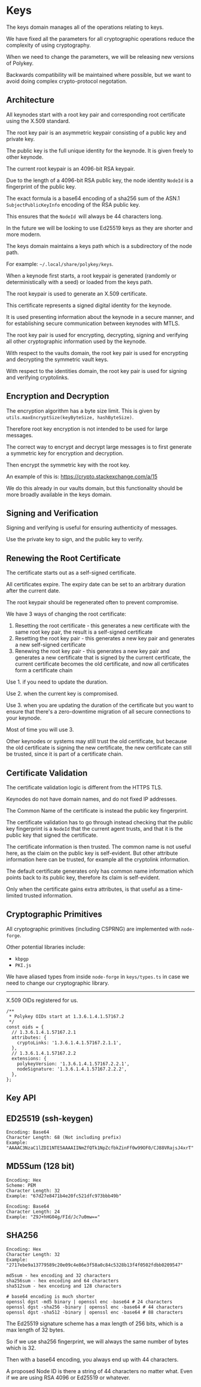 # Keys

The keys domain manages all of the operations relating to keys.

We have fixed all the parameters for all cryptographic operations reduce the
complexity of using cryptography.

When we need to change the parameters, we will be releasing new versions of
Polykey.

Backwards compatibility will be maintained where possible, but we want to avoid
doing complex crypto-protocol negotation.

## Architecture

All keynodes start with a root key pair and corresponding root certificate using
the X.509 standard.

The root key pair is an asymmetric keypair consisting of a public key and
private key.

The public key is the full unique identity for the keynode. It is given freely
to other keynode.

The current root keypair is an 4096-bit RSA keypair.

Due to the length of a 4096-bit RSA public key, the node identity `NodeId` is a
fingerprint of the public key.

The exact formula is a base64 encoding of a sha256 sum of the ASN.1
`SubjectPublicKeyInfo` encoding of the RSA public key.

This ensures that the `NodeId `will always be 44 characters long.

In the future we will be looking to use Ed25519 keys as they are shorter and
more modern.

The keys domain maintains a keys path which is a subdirectory of the node path.

For example: `~/.local/share/polykey/keys`.

When a keynode first starts, a root keypair is generated (randomly or
deterministically with a seed) or loaded from the keys path.

The root keypair is used to generate an X.509 certificate.

This certificate represents a signed digital identity for the keynode.

It is used presenting information about the keynode in a secure manner, and for
establishing secure communication between keynodes with MTLS.

The root key pair is used for encrypting, decrypting, signing and verifying all
other cryptographic information used by the keynode.

With respect to the vaults domain, the root key pair is used for encrypting and
decrypting the symmetric vault keys.

With respect to the identities domain, the root key pair is used for signing and
verifying cryptolinks.

## Encryption and Decryption

The encryption algorithm has a byte size limit. This is given by
`utils.maxEncryptSize(keyByteSize, hashByteSize)`.

Therefore root key encryption is not intended to be used for large messages.

The correct way to encrypt and decrypt large messages is to first generate a
symmetric key for encryption and decryption.

Then encrypt the symmetric key with the root key.

An example of this is: https://crypto.stackexchange.com/a/15

We do this already in our vaults domain, but this functionality should be more
broadly available in the keys domain.

## Signing and Verification

Signing and verifying is useful for ensuring authenticity of messages.

Use the private key to sign, and the public key to verify.

## Renewing the Root Certificate

The certificate starts out as a self-signed certificate.

All certificates expire. The expiry date can be set to an arbitrary duration
after the current date.

The root keypair should be regenerated often to prevent compromise.

We have 3 ways of changing the root certificate:

1. Resetting the root certificate - this generates a new certificate with the
   same root key pair, the result is a self-signed certificate
2. Resetting the root key pair - this generates a new key pair and generates a
   new self-signed certificate
3. Renewing the root key pair - this generates a new key pair and generates a
   new certificate that is signed by the current certificate, the current
   certificate becomes the old certificate, and now all certificates form a
   certificate chain

Use 1. if you need to update the duration.

Use 2. when the current key is compromised.

Use 3. when you are updating the duration of the certificate but you want to
ensure that there's a zero-downtime migration of all secure connections to your
keynode.

Most of time you will use 3.

Other keynodes or systems may still trust the old certificate, but because the
old certificate is signing the new certificate, the new certificate can still be
trusted, since it is part of a certificate chain.

## Certificate Validation

The certificate validation logic is different from the HTTPS TLS.

Keynodes do not have domain names, and do not fixed IP addresses.

The Common Name of the certificate is instead the public key fingerprint.

The certificate validation has to go through instead checking that the public
key fingerprint is a `NodeId` that the current agent trusts, and that it is the
public key that signed the certificate.

The certificate information is then trusted. The common name is not useful here,
as the claim on the public key is self-evident. But other attribute information
here can be trusted, for example all the cryptolink information.

The default certificate generates only has common name information which points
back to its public key, therefore its claim is self-evident.

Only when the certificate gains extra attributes, is that useful as a
time-limited trusted information.

## Cryptographic Primitives

All cryptographic primitives (including CSPRNG) are implemented with
`node-forge`.

Other potential libraries include:

- `kbpgp`
- `PKI.js`

We have aliased types from inside `node-forge` in `keys/types.ts` in case we
need to change our cryptographic library.

---

X.509 OIDs registered for us.

```
/**
 * Polykey OIDs start at 1.3.6.1.4.1.57167.2
 */
const oids = {
  // 1.3.6.1.4.1.57167.2.1
  attributes: {
    cryptoLinks: '1.3.6.1.4.1.57167.2.1.1',
  },
  // 1.3.6.1.4.1.57167.2.2
  extensions: {
    polykeyVersion: '1.3.6.1.4.1.57167.2.2.1',
    nodeSignature: '1.3.6.1.4.1.57167.2.2.2',
  },
};
```

## Key API

## ED25519 (ssh-keygen)

```
Encoding: Base64
Character Length: 68 (Not including prefix)
Example: "AAAAC3NzaC1lZDI1NTE5AAAAIINmZfQTk1NpZcfbkZinFf0w99OF0/CJ88VRajsJ4xrT"
```

## MD5Sum (128 bit)

```
Encoding: Hex
Scheme: PEM
Character Length: 32
Example: "67d27e8471b4e20fc521dfc973bbb49b"
```

```
Encoding: Base64
Character Length: 24
Example: "Z9J+hHG04g/FId/Jc7u0mw=="
```

## SHA256

```
Encoding: Hex
Character Length: 32
Example: "2717ebe9a13779589c20e09c4e86e3f58a0c84c5328b13f4f0502fdbb0209547"
```

```
md5sum - hex encoding and 32 characters
sha256sum - hex encoding and 64 characters
sha512sum - hex encoding and 128 characters

# base64 encoding is much shorter
openssl dgst -md5 binary | openssl enc -base64 # 24 characters
openssl dgst -sha256 -binary | openssl enc -base64 # 44 characters
openssl dgst -sha512 -binary | openssl enc -base64 # 88 characters
```

The Ed25519 signature scheme has a max length of 256 bits, which is a max length
of 32 bytes.

So if we use sha256 fingerprint, we will always the same number of bytes which
is 32.

Then with a base64 encoding, you always end up with 44 characters.

A proposed Node ID is there a string of 44 characters no matter what. Even if we
are using RSA 4096 or Ed25519 or whatever.
